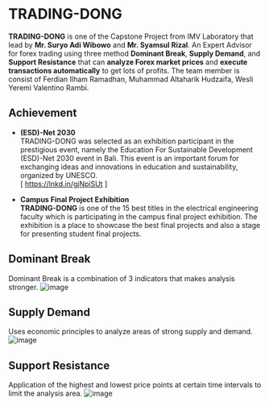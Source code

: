 # TRADING-DONG
**TRADING-DONG** is one of the Capstone Project from IMV Laboratory that lead by **Mr. Suryo Adi Wibowo**  and **Mr. Syamsul Rizal**. An Expert Advisor for forex trading using three method **Dominant Break**, **Supply  Demand**, and **Support Resistance** that can **analyze Forex market prices** and **execute transactions automatically** to get lots of profits. The team member is  consist of Ferdian Ilham Ramadhan, Muhammad Altaharik Hudzaifa, Wesli Yeremi Valentino Rambi.

## Achievement
* **(ESD)-Net 2030** <br>
TRADING-DONG was selected as an exhibition participant in the prestigious event, namely the Education For Sustainable Development (ESD)-Net 2030 event in Bali. This event is an important forum for exchanging ideas and innovations in education and sustainability, organized by UNESCO. <br>
[ https://lnkd.in/gjNpiSUt ]

* **Campus Final Project Exhibition** <br>
**TRADING-DONG** is one of the 15 best titles in the electrical engineering faculty which is participating in the campus final project exhibition. The exhibition is a place to showcase the best final projects and also a stage for presenting student final projects. <br>

## Dominant Break
Dominant Break is a combination of 3 indicators that makes analysis stronger.
![image](https://user-images.githubusercontent.com/75151812/236784098-81bbb04c-888a-4e8b-aed9-a3c6a3541d5c.png)
<br>

## Supply Demand
Uses economic principles to analyze areas of strong supply and demand.
![image](https://user-images.githubusercontent.com/75151812/236784379-b32b77f4-e54c-404c-ba40-bb46966c232d.png)
<br>

## Support Resistance
Application of the highest and lowest price points at certain time intervals to limit the analysis area.
![image](https://user-images.githubusercontent.com/75151812/236784349-a7e5aa05-1554-459d-8d0e-ce4c4adff31e.png)

